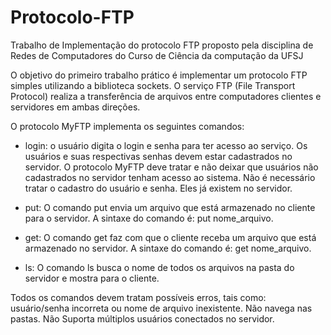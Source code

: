 # Protocolo-FTP
Trabalho de Implementação do protocolo FTP proposto pela disciplina de Redes de Computadores do Curso de Ciência da computação da UFSJ

O objetivo do primeiro trabalho prático é implementar um protocolo FTP simples 
utilizando a biblioteca sockets. O serviço FTP (File Transport Protocol) realiza
 a transferência de arquivos entre computadores clientes e servidores em ambas 
direções.

O protocolo MyFTP implementa os seguintes comandos:

+ login: o usuário digita o login e senha para ter acesso ao serviço. 
  Os usuários e suas respectivas senhas devem estar cadastrados no servidor. 
  O protocolo MyFTP deve tratar e não deixar que usuários não cadastrados no 
  servidor tenham acesso ao sistema. Não é necessário tratar o cadastro do 
  usuário e senha. Eles já existem no servidor. 

+ put: O comando put envia um arquivo que está armazenado no cliente para o 
  servidor. A sintaxe do comando é: put nome_arquivo. 

+ get: O comando get faz com que o cliente receba um arquivo que está armazenado
  no servidor. A sintaxe do comando é: get nome_arquivo.

+ ls: O comando ls busca o nome de todos os arquivos na pasta do servidor e 
  mostra para o cliente.


Todos os comandos devem tratam possíveis erros, tais como: usuário/senha 
incorreta ou nome de arquivo inexistente. Não navega nas pastas. 
Não Suporta múltiplos usuários conectados no servidor. 

